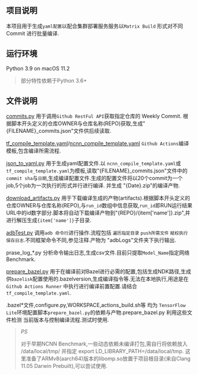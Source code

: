 
## 项目说明
本项目用于生成`yaml配置`以配合集群部署服务服务以`Matrix Build` 形式对不同 Commit 进行批量编译.


## 运行环境
Python 3.9 on macOS 11.2

> 部分特性依赖于Python 3.6+
## 文件说明

[commits.py](commits.py) 用于调用`Github RestFul API`获取指定仓库的 Weekly Commit. 根据脚本开头定义的仓库OWNER与仓库名称(REPO)获取,生成"{FILENAME}_commits.json"文件供后续读取.

[tf_compile_template.yaml](tf_compile_template.yaml)/[ncnn_compile_template.yaml](ncnn_compile_template.yaml) `Github Actions`编译模板,包含编译所需流程.

[json_to_yaml.py](json_to_yaml.py) 用于生成yaml配置文件.以 `ncnn_compile_template.yaml`或 `tf_compile_template.yaml`为模板,读取"{FILENAME}_commits.json"文件中的`commit sha`与`日期`,生成编译配置文件.生成的配置文件将以20个commit为一个job,5个job为一次执行的形式并行进行编译.
并生成 "{Date}.zip"的编译产物.

[download_artifacts.py](download_artifacts.py) 用于下载编译生成的产物(artifacts).根据脚本开头定义的仓库OWNER与仓库名称(REPO),与`run_id`数组中信息获取,`run_id`即RUN运行结果 URL中的id数字部分.脚本将自动下载编译产物到"{REPO}/{item['name']}.zip",并进行解压生成`{item['name']}`子目录.

[adbTest.py](adbTest.py) 调用`adb 命令行`进行操作.流程包括 `遍历指定目录` `push所需文件` `赋权执行` `保存日志`.不同框架命令不同,参见注释.产物为 "adbLogs"文件夹下执行输出.

prase_log_*.py 分析命令输出日志,生成csv文件.目前只提取`Model_Name`指定网络 Benchmark.


[prepare_bazel.py](prepare_bazel.py) 用于在编译前对Bazel进行必需的配置,包括生成NDK路径,生成供`bazelisk`配置使用的.bazelversion,生成编译指令等.无法在本地执行,用途是在`Github Actions Runner` 中执行进行编译前置配置.请结合 `tf_compile_template.yaml`.


.bazel*文件,configure.py,WORKSPACE,actions_build.sh等  均为 `TensorFlow Lite`环境配置脚本`prepare_bazel.py`的依赖与产物.prepare_bazel.py 利用这些文件检测 当前版本与控制编译流程.测试时使用.

> _PS_
> 
> 对于早期NCNN Benchmark,一些动态依赖未编译打包,需自行将依赖放入 /data/local/tmp/ 并指定 export LD_LIBRARY_PATH=/data/local/tmp.
> 这里准备了ARMv8(aarch64)版本的libomp.so放置于项目根目录(来自Clang 11.05 Darwin Prebuilt),可以尝试使用.
